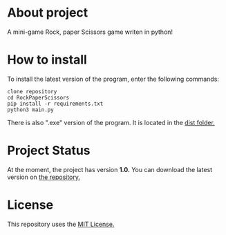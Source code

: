 # About project
A mini-game Rock, paper Scissors game writen in python!

# How to install
To install the latest version of the program, enter the following commands:
```
clone repository
cd RockPaperScissors
pip install -r requirements.txt
python3 main.py
```
There is also ".exe" version of the program. It is located in the [dist folder.](https://github.com/GrobranGG/RockPaperScissors-python/tree/main/dist)

# Project Status
At the moment, the project has version __1.0.__ You can download the latest version on [the repository.](https://github.com/GrobranGG/RockPaperScissors-python)

# License
This repository uses the [MIT License.](https://github.com/GrobranGG/RockPaperScissors-python/blob/main/LICENSE)